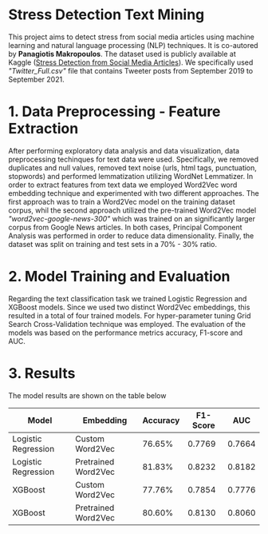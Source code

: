 # Stress Detection Text Mining
This project aims to detect stress from social media articles using machine learning and natural language processing (NLP) techniques. It is co-autored by **Panagiotis Makropoulos**. The dataset used is publicly available at Kaggle ([Stress Detection from Social Media Articles](https://www.kaggle.com/datasets/mexwell/stress-detection-from-social-media-articles)). We specifically used *"Twitter_Full.csv"* file that contains Tweeter posts from September 2019 to September 2021.

# 1. Data Preprocessing - Feature Extraction
After performing exploratory data analysis and data visualization, data preprocessing techinques for text data were used. Specifically, we removed duplicates and null values, removed text noise (urls, html tags, punctuation, stopwords) and performed lemmatization utilizing WordNet Lemmatizer. In order to extract features from text data we employed Word2Vec word embedding technique and experimented with two different approaches. The first approach was to train a Word2Vec model on the training dataset corpus, whil the second approach utilized the pre-trained Word2Vec model *"word2vec-google-news-300"* which was trained on an significantly larger corpus from Google News articles. In both cases, Principal Component Analysis was performed in order to reduce data dimensionality. Finally, the dataset was split on training and test sets in a 70% - 30% ratio.

# 2. Model Training and Evaluation
Regarding the text classification task we trained Logistic Regression and XGBoost models. Since we used two distinct Word2Vec embeddings, this resulted in a total of four trained models. For hyper-parameter tuning Grid Search Cross-Validation technique was employed. The evaluation of the models was based on the performance metrics accuracy, F1-score and AUC.

# 3. Results
The model results are shown on the table below

| Model               | Embedding              | Accuracy | F1-Score | AUC  |
|---------------------|----------------------|----------|----------|------|
| Logistic Regression | Custom Word2Vec       | 76.65%      | 0.7769     | 0.7664 |
| Logistic Regression | Pretrained Word2Vec   | 81.83%      | 0.8232    | 0.8182 |
| XGBoost            | Custom Word2Vec       | 77.76%      | 0.7854     | 0.7776 |
| XGBoost            | Pretrained Word2Vec   | 80.60%      | 0.8130    | 0.8060 |

